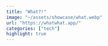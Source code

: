 ```yaml
---
title: "What?!"
image: "~/assets/showcase/what.webp"
url: "https://whatwhat.app/"
categories: ["tech"]
highlight: true
---
```

